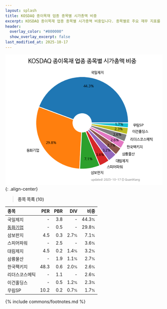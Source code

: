 ```yaml
---
layout: splash
title: KOSDAQ 종이목재 업종 종목별 시가총액 비중
excerpt: KOSDAQ 종이목재 업종 종목별 시가총액 비중입니다. 종목별로 주요 재무 지표를 함께 표시합니다.
header:
  overlay_color: "#800000"
  show_overlay_excerpt: false
last_modified_at: 2025-10-17
---
```



![KOSDAQ 종이목재 업종 종목별 시가총액 비중](/stats/sector/images/kosdaq_업종_종이목재_종목.png){: .align-center}


> **종목 목록 (10)**<a id="list"></a>

| **종목** | **PER** | **PBR** | **DIV** | **비중** |
| :------- | ------: | ------: | ------: | -------: |
| 국일제지 | - | 3.8 | - | 44.3<small>%</small> |
| [동화기업](/025900/) | - | 0.5 | - | 29.8<small>%</small> |
| 삼보판지 | 4.5 | 0.3 | 2.7<small>%</small> | 7.1<small>%</small> |
| 스피어파워 | - | 2.5 | - | 3.6<small>%</small> |
| 대림제지 | 4.5 | 0.2 | 1.4<small>%</small> | 3.2<small>%</small> |
| 삼륭물산 | - | 1.9 | 1.1<small>%</small> | 2.7<small>%</small> |
| 한국팩키지 | 48.3 | 0.6 | 2.0<small>%</small> | 2.6<small>%</small> |
| 리더스코스메틱 | - | 1.1 | - | 2.6<small>%</small> |
| 이건홀딩스 | - | 0.5 | 1.2<small>%</small> | 2.3<small>%</small> |
| 무림SP | 10.2 | 0.2 | 0.7<small>%</small> | 1.7<small>%</small> |

{% include commons/footnotes.md %}